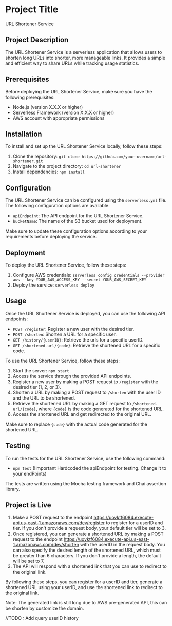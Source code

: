 # Project Title

URL Shortener Service

## Project Description

The URL Shortener Service is a serverless application that allows users to shorten long URLs into shorter, more manageable links. It provides a simple and efficient way to share URLs while tracking usage statistics.

## Prerequisites

Before deploying the URL Shortener Service, make sure you have the following prerequisites:

- Node.js (version X.X.X or higher)
- Serverless Framework (version X.X.X or higher)
- AWS account with appropriate permissions

## Installation

To install and set up the URL Shortener Service locally, follow these steps:

1. Clone the repository: `git clone https://github.com/your-username/url-shortener.git`
2. Navigate to the project directory: `cd url-shortener`
3. Install dependencies: `npm install`

## Configuration

The URL Shortener Service can be configured using the `serverless.yml` file. The following configuration options are available:

- `apiEndpoint`: The API endpoint for the URL Shortener Service.
- `bucketName`: The name of the S3 bucket used for deployment.

Make sure to update these configuration options according to your requirements before deploying the service.

## Deployment

To deploy the URL Shortener Service, follow these steps:

1. Configure AWS credentials: `serverless config credentials --provider aws --key YOUR_AWS_ACCESS_KEY --secret YOUR_AWS_SECRET_KEY`
2. Deploy the service: `serverless deploy`

## Usage

Once the URL Shortener Service is deployed, you can use the following API endpoints:

- `POST /register`: Register a new user with the desired tier.
- `POST /shorten`: Shorten a URL for a specific user.
- `GET /history/{userID}`: Retrieve the urls for a specific userID.
- `GET /shortened-url/{code}`: Retrieve the shortened URL for a specific code.

To use the URL Shortener Service, follow these steps:

1. Start the server: `npm start`
2. Access the service through the provided API endpoints.
3. Register a new user by making a POST request to `/register` with the desired tier (1, 2, or 3).
4. Shorten a URL by making a POST request to `/shorten` with the user ID and the URL to be shortened.
5. Retrieve the shortened URL by making a GET request to `/shortened-url/{code}`, where `{code}` is the code generated for the shortened URL.
6. Access the shortened URL and get redirected to the original URL.

Make sure to replace `{code}` with the actual code generated for the shortened URL.

## Testing

To run the tests for the URL Shortener Service, use the following command:
- `npm test` (!important Hardcoded the apiEndpoint for testing. Change it to your endPoints)

The tests are written using the Mocha testing framework and Chai assertion library.


## Project is Live 

1. Make a POST request to the endpoint https://uovktf6084.execute-api.us-east-1.amazonaws.com/dev/register to register for a userID and tier. If you don't provide a request body, your default tier will be set to 3.
2. Once registered, you can generate a shortened URL by making a POST request to the endpoint https://uovktf6084.execute-api.us-east-1.amazonaws.com/dev/shorten with the userID in the request body. You can also specify the desired length of the shortened URL, which must be greater than 6 characters. If you don't provide a length, the default will be set to 7.
3. The API will respond with a shortened link that you can use to redirect to the original link.

By following these steps, you can register for a userID and tier, generate a shortened URL using your userID, and use the shortened link to redirect to the original link.

Note: The generated link is still long due to AWS pre-generated API, this can be shorten by customize the domain.


//TODO : Add query userID history